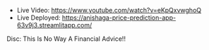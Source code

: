 - Live Video: https://www.youtube.com/watch?v=eKpQxvwghoQ
- Live Deployed: https://anishaga-price-prediction-app-63v9j3.streamlitapp.com/

Disc: This Is No Way A Financial Advice!!
